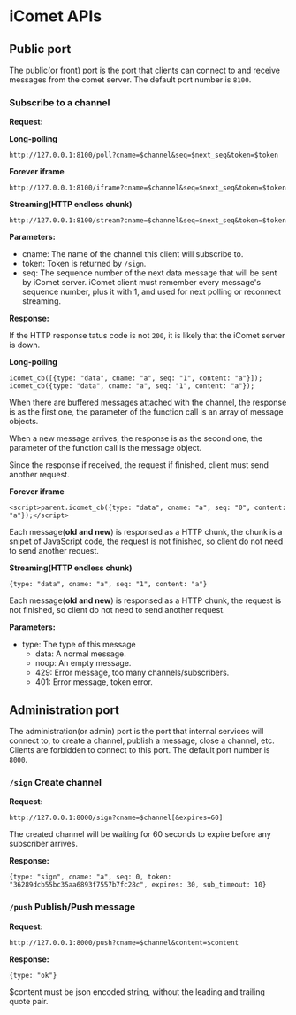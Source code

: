 # iComet APIs

## Public port

The public(or front) port is the port that clients can connect to and receive messages from the comet server. The default port number is ```8100```.

### Subscribe to a channel

__Request:__

__Long-polling__

	http://127.0.0.1:8100/poll?cname=$channel&seq=$next_seq&token=$token

__Forever iframe__

	http://127.0.0.1:8100/iframe?cname=$channel&seq=$next_seq&token=$token

__Streaming(HTTP endless chunk)__

	http://127.0.0.1:8100/stream?cname=$channel&seq=$next_seq&token=$token

__Parameters:__

* cname: The name of the channel this client will subscribe to.
* token: Token is returned by ```/sign```.
* seq: The sequence number of the next data message that will be sent by iComet server. iComet client must remember every message's sequence number, plus it with 1, and used for next polling or reconnect streaming.

__Response:__

If the HTTP response tatus code is not ```200```, it is likely that the iComet server is down.

__Long-polling__

	icomet_cb([{type: "data", cname: "a", seq: "1", content: "a"}]);
	icomet_cb({type: "data", cname: "a", seq: "1", content: "a"});

When there are buffered messages attached with the channel, the response is as the first one, the parameter of the function call is an array of message objects.

When a new message arrives, the response is as the second one, the parameter of the function call is the message object.

Since the response if received, the request if finished, client must send another request.

__Forever iframe__

	<script>parent.icomet_cb({type: "data", cname: "a", seq: "0", content: "a"});</script>

Each message(__old and new__) is responsed as a HTTP chunk, the chunk is a snipet of JavaScript code, the request is not finished, so client do not need to send another request.

__Streaming(HTTP endless chunk)__

	{type: "data", cname: "a", seq: "1", content: "a"}

Each message(__old and new__) is responsed as a HTTP chunk, the request is not finished, so client do not need to send another request.

__Parameters:__

* type: The type of this message
	* data: A normal message.
	* noop: An empty message.
	* 429: Error message, too many channels/subscribers.
	* 401: Error message, token error.

## Administration port

The administration(or admin) port is the port that internal services will connect to, to create a channel, publish a message, close a channel, etc. Clients are forbidden to connect to this port. The default port number is ```8000```.

### ```/sign``` Create channel

__Request:__

	http://127.0.0.1:8000/sign?cname=$channel[&expires=60]

The created channel will be waiting for 60 seconds to expire before any subscriber arrives.

__Response:__

	{type: "sign", cname: "a", seq: 0, token: "36289dcb55bc35aa6893f7557b7fc28c", expires: 30, sub_timeout: 10}

### ```/push``` Publish/Push message

__Request:__

	http://127.0.0.1:8000/push?cname=$channel&content=$content

__Response:__

	{type: "ok"}

$content must be json encoded string, without the leading and trailing quote pair.
